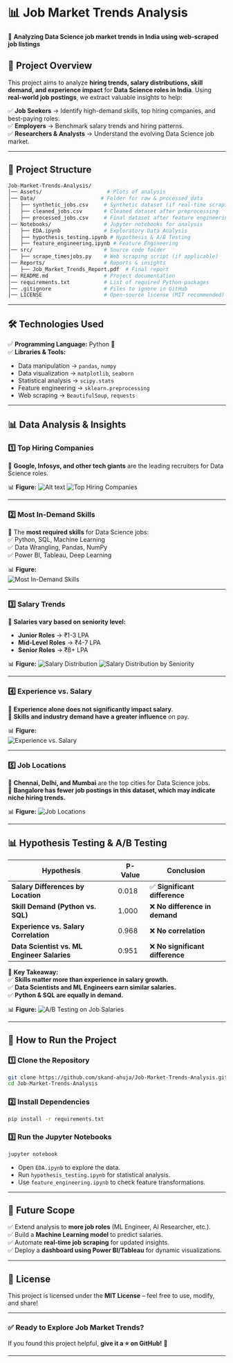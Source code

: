 # **📊 Job Market Trends Analysis**  
🚀 **Analyzing Data Science job market trends in India using web-scraped job listings**  

## **📌 Project Overview**  
This project aims to analyze **hiring trends, salary distributions, skill demand, and experience impact** for **Data Science roles in India**. Using **real-world job postings**, we extract valuable insights to help:  

✅ **Job Seekers** → Identify high-demand skills, top hiring companies, and best-paying roles.  
✅ **Employers** → Benchmark salary trends and hiring patterns.  
✅ **Researchers & Analysts** → Understand the evolving Data Science job market.  

---

## **📁 Project Structure**  
```bash
Job-Market-Trends-Analysis/
│── Assets/                     # Plots of analysis
│── Data/                     # Folder for raw & processed data
│   ├── synthetic_jobs.csv     # Synthetic dataset (if real-time scraping isn't used)
│   ├── cleaned_jobs.csv       # Cleaned dataset after preprocessing
│   ├── processed_jobs.csv     # Final dataset after feature engineering
│── Notebooks/                 # Jupyter notebooks for analysis
│   ├── EDA.ipynb              # Exploratory Data Analysis
│   ├── hypothesis_testing.ipynb # Hypothesis & A/B Testing
│   ├── feature_engineering.ipynb # Feature Engineering
│── src/                       # Source code folder
│   ├── scrape_timesjobs.py    # Web scraping script (if applicable)
│── Reports/                   # Reports & insights
│   ├── Job_Market_Trends_Report.pdf  # Final report
│── README.md                  # Project documentation
│── requirements.txt           # List of required Python packages
│── .gitignore                 # Files to ignore in GitHub
│── LICENSE                    # Open-source license (MIT recommended)
```

---

## **🛠 Technologies Used**  
✅ **Programming Language:** Python 🐍  
✅ **Libraries & Tools:**  
- Data manipulation → `pandas`, `numpy`   
- Data visualization → `matplotlib`, `seaborn`
- Statistical analysis → `scipy.stats`
- Feature engineering → `sklearn.preprocessing`
- Web scraping → `BeautifulSoup`, `requests`

---

## **📊 Data Analysis & Insights**  
### **1️⃣ Top Hiring Companies**  
📌 **Google, Infosys, and other tech giants** are the leading recruiters for Data Science roles.  

📊 **Figure:**
![Alt text](https://external-website.com/path/to/image.png)
![Top Hiring Companies](</Assets/1. Top Hiring Companies.png>)

---

### **2️⃣ Most In-Demand Skills**  
📌 The **most required skills** for Data Science jobs:  
✅ Python, SQL, Machine Learning  
✅ Data Wrangling, Pandas, NumPy  
✅ Power BI, Tableau, Deep Learning  

📊 **Figure:**  
![Most In-Demand Skills](</Assets/2. Most In-Demand Skills.png>)

---

### **3️⃣ Salary Trends**  
📌 **Salaries vary based on seniority level:**  
- **Junior Roles** → ₹1-3 LPA  
- **Mid-Level Roles** → ₹4-7 LPA  
- **Senior Roles** → ₹8+ LPA  

📊 **Figure:** 
![Salary Distribution](</Assets/3. Salary Distribution.png>)
![Salary Distribution by Seniority](</Assets/3. Salary Distribution by Seniority.png>)

---

### **4️⃣ Experience vs. Salary**  
📌 **Experience alone does not significantly impact salary**.  
📌 **Skills and industry demand have a greater influence** on pay.  

📊 **Figure:**  
![Experience vs. Salary](</Assets/4. Experience vs. Salary.png>)


---

### **5️⃣ Job Locations**  
📌 **Chennai, Delhi, and Mumbai** are the top cities for Data Science jobs.  
📌 **Bangalore has fewer job postings in this dataset, which may indicate niche hiring trends.**  

📊 **Figure:**
![Job Locations](</Assets/5. Job Locations.png>)

---

## **📊 Hypothesis Testing & A/B Testing**  
| **Hypothesis** | **P-Value** | **Conclusion** |
|---------------|-----------|---------------|
| **Salary Differences by Location** | 0.018 | ✅ **Significant difference** |
| **Skill Demand (Python vs. SQL)** | 1.000 | ❌ **No difference in demand** |
| **Experience vs. Salary Correlation** | 0.968 | ❌ **No correlation** |
| **Data Scientist vs. ML Engineer Salaries** | 0.951 | ❌ **No significant difference** |

📌 **Key Takeaway:**  
✅ **Skills matter more than experience in salary growth.**  
✅ **Data Scientists and ML Engineers earn similar salaries.**  
✅ **Python & SQL are equally in demand.**  

📊 **Figure:**
![A/B Testing on Job Salaries](</Assets/9. AB Testing on Job Salaries.png>)

---

## **🚀 How to Run the Project**  
### **1️⃣ Clone the Repository**  
```bash
git clone https://github.com/skand-ahuja/Job-Market-Trends-Analysis.git
cd Job-Market-Trends-Analysis
```

### **2️⃣ Install Dependencies**  
```bash
pip install -r requirements.txt
```

### **3️⃣ Run the Jupyter Notebooks**  
```bash
jupyter notebook
```
- Open `EDA.ipynb` to explore the data.  
- Run `hypothesis_testing.ipynb` for statistical analysis.  
- Use `feature_engineering.ipynb` to check feature transformations.  

---

## **📝 Future Scope**  
✅ Extend analysis to **more job roles** (ML Engineer, AI Researcher, etc.).  
✅ Build a **Machine Learning model** to predict salaries.  
✅ Automate **real-time job scraping** for updated insights.  
✅ Deploy a **dashboard using Power BI/Tableau** for dynamic visualizations.  

---

## **📜 License**  
This project is licensed under the **MIT License** – feel free to use, modify, and share!  

---

### **✅ Ready to Explore Job Market Trends?**
If you found this project helpful, **give it a ⭐ on GitHub!** 🚀  

---